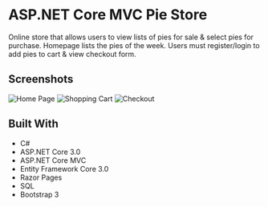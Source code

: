 # ASP.NET Core MVC Pie Store

Online store that allows users to view lists of pies for sale & select pies for purchase. Homepage lists the pies of the week.
Users must register/login to add pies to cart & view checkout form.

## Screenshots

![Home Page](https://i.imgur.com/itg2JME.jpg "Home Page")
![Shopping Cart](https://i.imgur.com/qXG1lwn.png "Shopping Cart")
![Checkout](https://i.imgur.com/Krk7KSP.png "Checkout")

## Built With

- C#
- ASP.NET Core 3.0
- ASP.NET Core MVC
- Entity Framework Core 3.0
- Razor Pages
- SQL
- Bootstrap 3

